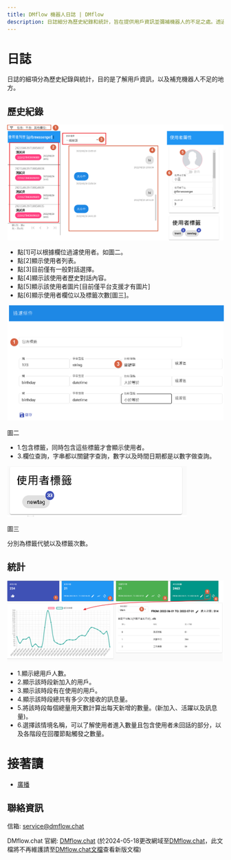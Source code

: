 ```yaml
---
title: DMflow 機器人日誌 | DMflow
description: 日誌細分為歷史紀錄和統計，旨在提供用戶資訊並彌補機器人的不足之處。透過日誌功能，您可以深入了解用戶互動，並以此為基礎改進對話機器人的效能。
---
```


# 日誌
日誌的細項分為歷史紀錄與統計，目的是了解用戶資訊，以及補充機器人不足的地方。

## 歷史紀錄

![DMflow歷史紀錄](../../../../../../images/tw/bot-log-view.png "DMflow歷史紀錄")

- 點[1]可以根據欄位過濾使用者。如圖二。
- 點[2]顯示使用者列表。
- 點[3]目前僅有一般對話選擇。
- 點[4]顯示該使用者歷史對話內容。
- 點[5]顯示該使用者圖片[目前僅平台支援才有圖片]
- 點[6]顯示使用者欄位以及標籤次數[圖三]。

![DMflow歷史紀錄過濾](../../../../../../images/tw/bot-log-filter.png "DMflow歷史紀錄過濾")

圖二

- 1.包含標籤，同時包含這些標籤才會顯示使用者。
- 3.欄位查詢，字串都以關鍵字查詢，數字以及時間日期都是以數字做查詢。

![DMflow歷史紀錄過濾](../../../../../../images/tw/bot-log-tag.png "DMflow歷史紀錄過濾")

圖三

分別為標籤代號以及標籤次數。

## 統計

![DMflow統計](../../../../../../images/tw/bot-log-chart.png "DMflow統計")
- 1.顯示總用戶人數。
- 2.顯示該時段新加入的用戶。
- 3.顯示該時段有在使用的用戶。
- 4.顯示該時段總共有多少次接收的訊息量。
- 5.將該時段每個總量用天數計算出每天新增的數量。(新加入、活躍以及訊息量)。
- 6.選擇該情境名稱，可以了解使用者進入數量且包含使用者未回話的部分，以及各階段在回覆節點觸發之數量。

# 接著讀
- [廣播](../../tutorials/docs/bot-broadcast.html)


## 聯絡資訊

信箱: <service@dmflow.chat>

DMflow.chat 官網: [DMflow.chat](https://www.dmflow.chat)
(於2024-05-18更改網域至[DMflow.chat](https://www.dmflow.chat)，此文檔將不再維護請至[DMflow.chat文檔](https://docs.dmflow.chat)查看新版文檔)
